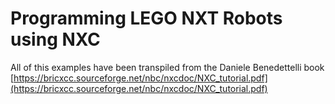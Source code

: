 # Programming LEGO NXT Robots using NXC

All of this examples have been transpiled from the Daniele Benedettelli book
[https://bricxcc.sourceforge.net/nbc/nxcdoc/NXC_tutorial.pdf](https://bricxcc.sourceforge.net/nbc/nxcdoc/NXC_tutorial.pdf)